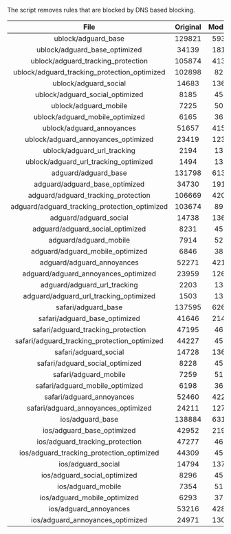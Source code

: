 The script removes rules that are blocked by DNS based blocking.


| File | Original | Modified |
|:----:|:-----:|:-----:|
| ublock/adguard_base | 129821 | 59358 |
| ublock/adguard_base_optimized | 34139 | 18129 |
| ublock/adguard_tracking_protection | 105874 | 41356 |
| ublock/adguard_tracking_protection_optimized | 102898 | 8205 |
| ublock/adguard_social | 14683 | 13619 |
| ublock/adguard_social_optimized | 8185 | 4543 |
| ublock/adguard_mobile | 7225 | 5082 |
| ublock/adguard_mobile_optimized | 6165 | 3629 |
| ublock/adguard_annoyances | 51657 | 41592 |
| ublock/adguard_annoyances_optimized | 23419 | 12361 |
| ublock/adguard_url_tracking | 2194 | 1336 |
| ublock/adguard_url_tracking_optimized | 1494 | 1333 |
| adguard/adguard_base | 131798 | 61395 |
| adguard/adguard_base_optimized | 34730 | 19157 |
| adguard/adguard_tracking_protection | 106669 | 42093 |
| adguard/adguard_tracking_protection_optimized | 103674 | 8926 |
| adguard/adguard_social | 14738 | 13679 |
| adguard/adguard_social_optimized | 8231 | 4589 |
| adguard/adguard_mobile | 7914 | 5263 |
| adguard/adguard_mobile_optimized | 6846 | 3803 |
| adguard/adguard_annoyances | 52271 | 42127 |
| adguard/adguard_annoyances_optimized | 23959 | 12654 |
| adguard/adguard_url_tracking | 2203 | 1344 |
| adguard/adguard_url_tracking_optimized | 1503 | 1341 |
| safari/adguard_base | 137595 | 62635 |
| safari/adguard_base_optimized | 41646 | 21429 |
| safari/adguard_tracking_protection | 47195 | 4672 |
| safari/adguard_tracking_protection_optimized | 44227 | 4525 |
| safari/adguard_social | 14728 | 13663 |
| safari/adguard_social_optimized | 8228 | 4576 |
| safari/adguard_mobile | 7259 | 5119 |
| safari/adguard_mobile_optimized | 6198 | 3660 |
| safari/adguard_annoyances | 52460 | 42236 |
| safari/adguard_annoyances_optimized | 24211 | 12736 |
| ios/adguard_base | 138884 | 63143 |
| ios/adguard_base_optimized | 42952 | 21934 |
| ios/adguard_tracking_protection | 47277 | 4680 |
| ios/adguard_tracking_protection_optimized | 44309 | 4533 |
| ios/adguard_social | 14794 | 13702 |
| ios/adguard_social_optimized | 8296 | 4597 |
| ios/adguard_mobile | 7354 | 5163 |
| ios/adguard_mobile_optimized | 6293 | 3701 |
| ios/adguard_annoyances | 53216 | 42883 |
| ios/adguard_annoyances_optimized | 24971 | 13053 |
